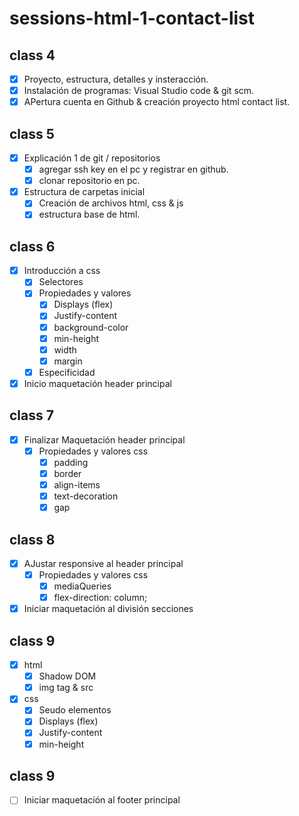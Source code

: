 # sessions-html-1-contact-list

## class 4
- [x] Proyecto, estructura, detalles y insteracción.
- [x] Instalación de programas: Visual Studio code & git scm.
- [x] APertura cuenta en Github & creación proyecto html contact list.

## class 5
- [x] Explicación 1 de git / repositorios
    - [x] agregar ssh key en el pc y registrar en github.
    - [x] clonar repositorio en pc.
- [x] Estructura de carpetas inicial
    - [x] Creación de archivos html, css & js
    - [x] estructura base de html.

## class 6
- [x] Introducción a css
    - [x] Selectores
    - [x] Propiedades y valores
        - [x] Displays (flex)
        - [x] Justify-content
        - [x] background-color
        - [x] min-height
        - [x] width
        - [x] margin
    - [x] Especificidad
- [x] Inicio maquetación header principal

## class 7
- [x] Finalizar Maquetación header principal
    - [x] Propiedades y valores css
        - [x] padding
        - [X] border
        - [X] align-items
        - [x] text-decoration
        - [x] gap

## class 8
- [x] AJustar responsive al header principal
    - [x] Propiedades y valores css
        - [x] mediaQueries
        - [x] flex-direction: column;
- [x] Iniciar maquetación al división secciones

## class 9
- [x] html
    - [x] Shadow DOM
    - [x] img tag & src
- [x] css
    - [x] Seudo elementos
    - [x] Displays (flex)
    - [x] Justify-content
    - [x] min-height

## class 9
- [ ] Iniciar maquetación al footer principal